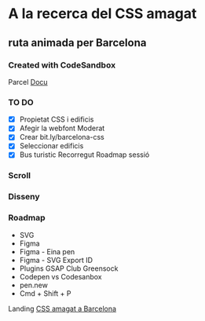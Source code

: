 # A la recerca del CSS amagat

## ruta animada per Barcelona

### Created with CodeSandbox

Parcel [Docu](https://parceljs.org/getting-started/webapp/)

### TO DO
- [x] Propietat CSS i edificis
- [x] Afegir la webfont Moderat
- [x] Crear bit.ly/barcelona-css
- [x] Seleccionar edificis
- [x] Bus turistic Recorregut Roadmap sessió

### Scroll
### Disseny

### Roadmap
- SVG
- Figma
- Figma - Eina pen
- Figma - SVG Export ID
- Plugins GSAP Club Greensock
- Codepen vs Codesanbox
- pen.new
- Cmd + Shift + P

Landing [CSS amagat a Barcelona](https://bit.ly/css-amagat)

